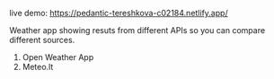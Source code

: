 live demo: https://pedantic-tereshkova-c02184.netlify.app/


Weather app showing resuts from different APIs so you can compare different sources.
1. Open Weather App
2. Meteo.lt
